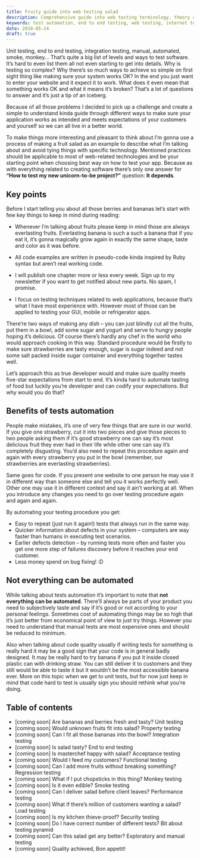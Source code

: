 ```yaml
---
title: Fruity guide into web testing salad
description: Comprehensive guide into web testing terminology, theory and technologies overview.
keywords: test automation, end to end testing, web testing, internet testing, test, quality assurance
date: 2018-05-24
draft: true
---
```


Unit testing, end to end testing, integration testing, manual, automated, smoke,
monkey... That’s quite a big list of levels and ways to test software. It’s hard
to even list them all not even starting to get into details. Why is testing so
complex? Why there’s so much ways to achieve so simple on first sight thing like
making sure your system works OK? In the end you just want to enter your website
and it expect it to work. What does it even mean that something works OK and
what it means it’s broken? That’s a lot of questions to answer and it’s just a
tip of an iceberg.

Because of all those problems I decided to pick up a challenge and create a
simple to understand kinda guide through different ways to make sure your
application works as intended and meets expectations of your customers and
yourself so we can all live in a better world.

To make things more interesting and pleasant to think about I’m gonna use a
process of making a fruit salad as an example to describe what I’m talking
about and avoid tying things with specific technology. Mentioned practices
should be applicable to most of web-related technologies and be your starting
point when choosing best way on how to test your app. Because as with everything
related to creating software there’s only one answer for **“How to test my new
unicorn-to-be project?”** question: **It depends**.

## Key points
Before I start telling you about all those berries and bananas let’s start with
few key things to keep in mind during reading:

- Whenever I’m talking about fruits please keep in mind those are always
  everlasting fruits. Everlasting banana is such a such a banana that if you
  eat it, it’s gonna magically grow again in exactly the same shape, taste and
  color as it was before.

- All code examples are written in pseudo-code kinda inspired by Ruby syntax but
  aren’t real working code.

- I will publish one chapter more or less every week. Sign up to my newsletter
  if you want to get notified about new parts. No spam, I promise.

- I focus on testing techniques related to web applications, because that’s what
  I have most experience with. However most of those can be applied to testing
  your GUI, mobile or refrigerator apps.

There’re two ways of making any dish – you can just blindly cut all the fruits, put
them in a bowl, add some sugar and yogurt and serve to hungry people hoping
it’s delicious. Of course there’s hardly any chef in the world who would
approach cooking in this way. Standard procedure would be firstly to make sure
strawberries are tasty enough, sugar is sugar indeed and not some salt packed
inside sugar container and everything together tastes well.

Let’s approach this as true developer would and make sure quality meets
five-star expectations from start to end.  It’s kinda hard to automate tasting
of food but luckily you’re developer and can codify your expectations. But why
would you do that?

## Benefits of tests automation
People make mistakes, it’s one of very few things that are sure in our world. If
you give one strawberry, cut it into two pieces and give those pieces to two
people asking them if it’s good strawberry one can say it’s most delicious fruit
they ever had in their life while other one can say it’s completely disgusting.
You’d also need to repeat this procedure again and again with every strawberry
you put in the bowl (remember, our strawberries are everlasting strawberries).

Same goes for code. If you present one website to one person he may use it in
different way than someone else and tell you it works perfectly well. Other one
may use it in different context and say it ain’t working at all. When you
introduce any changes you need to go over testing procedure again and again and
again.

By automating your testing procedure you get:
- Easy to repeat (just run it again!) tests that always run in the same way.
- Quicker information about defects in your system – computers are way faster
  than humans in executing test scenarios.
- Earlier defects detection – by running tests more often and faster you get one
  more step of failures discovery before it reaches your end customer.
- Less money spend on bug fixing! :D

## Not everything can be automated
While talking about tests automation it’s important to note that **not
everything can be automated**. There’ll always be parts of your product you
need to subjectively taste and say if it’s good or not according to your
personal feelings. Sometimes cost of automating things may be so high that it’s
just better from economical point of view to just try things. However you need to
understand that manual tests are most expensive ones and should be
reduced to minimum.

Also when talking about code quality usually if writing tests for something is
really hard it may be a good sign that your code is in general badly designed.
It may be really hard to try banana if you put it inside closed plastic can with
drinking straw. You can still deliver it to customers and they still would be
able to taste it but it wouldn’t be the most accessible banana ever. More on
this topic when we get to unit tests, but for now just keep in mind that code
hard to test is usually sign you should rethink what you’re doing.

## Table of contents
- [coming soon] Are bananas and berries fresh and tasty? Unit testing
- [coming soon] Would unknown fruits fit into salad? Property testing
- [coming soon] Can I fit all those bananas into the bowl? Integration testing
- [coming soon] Is salad tasty? End to end testing
- [coming soon] Is masterchef happy with salad? Acceptance testing
- [coming soon] Would I feed my customers? Functional testing
- [coming soon] Can I add more fruits without breaking something? Regression testing
- [coming soon] What if I put chopsticks in this thing? Monkey testing
- [coming soon] Is it even edible? Smoke testing
- [coming soon] Can I deliver salad before client leaves? Performance testing
- [coming soon] What if there’s million of customers wanting a salad? Load testing
- [coming soon] Is my kitchen thieve-proof? Security testing
- [coming soon] Do I have correct number of different tests? Bit about testing pyramid
- [coming soon] Can this salad get any better? Exploratory and manual testing
- [coming soon] Quality achieved, Bon appetit!
